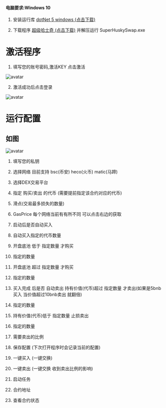 #### 电脑要求:Windows 10
1. 安装运行库
[dotNet 5 windows (点击下载)](https://download.visualstudio.microsoft.com/download/pr/2b83d30e-5c86-4d37-a1a6-582e22ac07b2/c7b1b7e21761bbfb7b9951f5b258806e/windowsdesktop-runtime-5.0.7-win-x64.exe)

2. 下载程序
[超级哈士奇 (点击下载)](https://cdn.jsdelivr.net/gh/zhaobit/husky@main/releases/SuperHuskySwapV1.0.0.12.zip) 并解压运行 SuperHuskySwap.exe

# 激活程序
1. 填写您的账号密码,激活KEY 点击激活


![avatar](https://cdn.jsdelivr.net/gh/zhaobit/husky/docs/images/reg.png)

2. 激活成功后点击登录


![avatar](https://cdn.jsdelivr.net/gh/zhaobit/husky/docs/images/login.png)

# 运行配置
## 如图
![avatar](https://cdn.jsdelivr.net/gh/zhaobit/husky/docs/images/setting.png)

1. 填写您的私钥
2. 选择网络 目前支持  bsc(币安) heco(火币) matic(马蹄)
3. 选择DEX交易平台
4. 指定 购买/卖出 的代币 
(需要提前指定该合约对应的代币)
5. 滑点(交易最多损失的数量)
6. GasPrice 每个网络当前有有所不同 可以点击右边的获取
7. 启动后是否自动买入
8. 自动买入指定的代币数量
9. 开盘底池 低于 指定数量 才购买
10. 指定的数量
11. 开盘底池 超过 指定数量 才购买
12. 指定的数量
13. 买入完成 后是否 自动卖出 持有价值(代币)超过 指定数量 才卖出(如果是5bnb买入 当价值超过10bnb卖出 就翻倍)
14. 指定的数量
15. 持有价值(代币)低于 指定数量 止损卖出
16. 指定的数量
17. 需要卖出的比例

18. 保存配置 (下次打开程序时会记录当前的配置)

19. 一键买入 (一键交换)
20. 一键卖出 (一键交换  收到卖出比例的影响)

21. 启动任务

22. 合约地址
23. 查看合约状态

